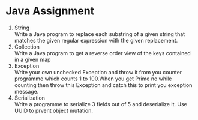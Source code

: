 # Java Assignment
1. String <br>
	Write a Java program to replace each substring of a given string that matches the given regular expression with the given replacement.
2. Collection <br>
	Write a Java program to get a reverse order view of the keys contained in a given map
3. Exception <br>
	Write your own unchecked Exception and throw it from you counter programme which counts 1 to 100.When you get Prime no while counting then throw this Exception and catch this to print you exception message.
4. Serialization <br>
	Write a programme to serialize 3 fields out of 5 and deserialize it. Use UUID to prvent object mutation.